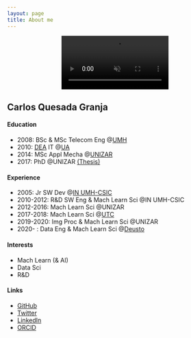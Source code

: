 ```yaml
---
layout: page
title: About me
---
```

<center>
  <video autoplay loop muted playsinline disableRemotePlayback x-webkit-airplay="deny" disablePictureInPicture style="width: 250px; padding: 0px; transform: rotate(0deg); margin: 0em auto;">
    <source src="/img/about/me.mp4" type="video/mp4" />
  </video>
</center>
<!--<center><small><a href="https://www.openstreetmap.org/#map=16/43.3830/-3.0075">Sopela beach</a>, July 2021</small></center>-->

## Carlos Quesada Granja

#### Education
* 2008: BSc & MSc Telecom Eng @[UMH](https://umh.es/)
* 2010: [DEA](https://en.wikipedia.org/wiki/Master_of_Advanced_Studies) IT @[UA](https://www.ua.es/)
* 2014: MSc Appl Mecha @[UNIZAR](http://www.unizar.es/)
* 2017: PhD @UNIZAR [(Thesis)](https://zaguan.unizar.es/record/59996/files/TESIS-2017-017.pdf)

#### Experience
* 2005: Jr SW Dev @[IN UMH-CSIC](http://in.umh-csic.es/)
* 2010-2012: R&D SW Eng & Mach Learn Sci @IN UMH-CSIC
* 2012-2016: Mach Learn Sci @UNIZAR
* 2017-2018: Mach Learn Sci @[UTC](https://www.utc.fr/)
* 2019-2020: Img Proc & Mach Learn Sci @UNIZAR
* 2020- : Data Eng & Mach Learn Sci @[Deusto](https://www.deusto.es/)

#### Interests
* Mach Learn (& AI)
* Data Sci
* R&D

#### Links
* [GitHub](https://github.com/quesadagranja)
* [Twitter](https://twitter.com/quesadagranja)
* [LinkedIn](https://www.linkedin.com/in/quesadagranja/)
* [ORCID](https://orcid.org/0000-0003-3294-8093)
